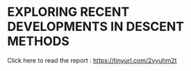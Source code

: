 # EXPLORING RECENT DEVELOPMENTS IN DESCENT METHODS

Click here to read the report : https://tinyurl.com/2vyuhm2t
